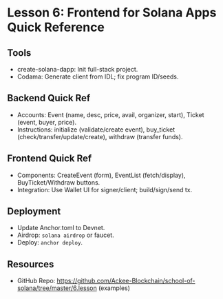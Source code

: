 # Lesson 6: Frontend for Solana Apps Quick Reference

## Tools
- create-solana-dapp: Init full-stack project.
- Codama: Generate client from IDL; fix program ID/seeds.

## Backend Quick Ref
- Accounts: Event (name, desc, price, avail, organizer, start), Ticket (event, buyer, price).
- Instructions: initialize (validate/create event), buy_ticket (check/transfer/update/create), withdraw (transfer funds).

## Frontend Quick Ref
- Components: CreateEvent (form), EventList (fetch/display), BuyTicket/Withdraw buttons.
- Integration: Use Wallet UI for signer/client; build/sign/send tx.

## Deployment
- Update Anchor.toml to Devnet.
- Airdrop: `solana airdrop` or faucet.
- Deploy: `anchor deploy`.

## Resources
- GitHub Repo: https://github.com/Ackee-Blockchain/school-of-solana/tree/master/6.lesson (examples)
